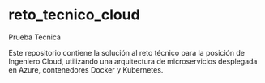 # reto_tecnico_cloud
Prueba Tecnica


Este repositorio contiene la solución al reto técnico para la posición de Ingeniero Cloud, utilizando una arquitectura de microservicios desplegada en Azure, contenedores Docker y Kubernetes.

